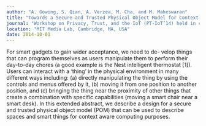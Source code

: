 ```yaml
---
author: "A. Gowing, S. Qian, A. Verzea, M. Cha, and M. Maheswaran"
title: "Towards a Secure and Trusted Physical Object Model for Context Aware Computing"
journal: "Workshop on Privacy, Trust, and the IoT (PT-IoT’14) held in conjunction with 4th International Conference on Internet of Things"
location: "MIT Media Lab, Cambridge, MA, USA"
date: 2014-10-01
---
```

For smart gadgets to gain wider acceptance, we need to de- velop things that can program themselves as users manipulate them to perform their day-to-day chores (a good example is the Nest intelligent thermostat [1]). Users can interact with a ‘thing’ in the physical environment in many different ways including: (a) directly manipulating the thing by using the controls and menus offered by it, (b) moving it from one position to another position, and (c) bringing the thing near the proximity of other things that create a combination with specific capabilities (moving a smart chair near a smart desk). In this extended abstract, we describe a design for a secure and trusted physical object model (POM) that can be used to describe spaces and smart things for context aware computing purposes.